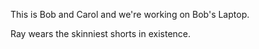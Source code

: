 This is Bob and Carol and we're working on Bob's Laptop.

Ray wears the skinniest shorts in existence.


